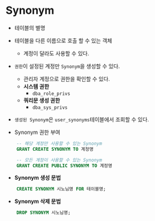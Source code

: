 # Synonym
- 테이블의 별명

- 테이블을 다른 이름으로 호출 할 수 있는 객체
    - 계정이 달라도 사용할 수 있다.
- `권한`이 설정된 계정만 `Synonym`을 생성할 수 있다.
    - 관리자 계정으로 권한을 확인할 수 있다.
    - **시스템 권한**
        - `dba_role_privs`
    - **쿼리문 생성 권한**
        - `dba_sys_privs`
- `생성된 Synonym`은 `user_synonyms`테이블에서 조회할 수 있다.

- Synonym 권한 부여
```sql
    -- 해당 계정만 사용할 수 있는 Synonym
    GRANT CREATE SYNONYM TO 계정명

    -- 모든 계정이 사용할 수 있는 Synonym
    GRANT CREATE PUBLIC SYNONYM TO 계정명    
```

- **Synonym 생성 문법**
```SQL
    CREATE SYNONYM 시노님명 FOR 테이블명;
```

- **Synonym 삭제 문법**
```SQL
    DROP SYNONYM 시노님명;
```
